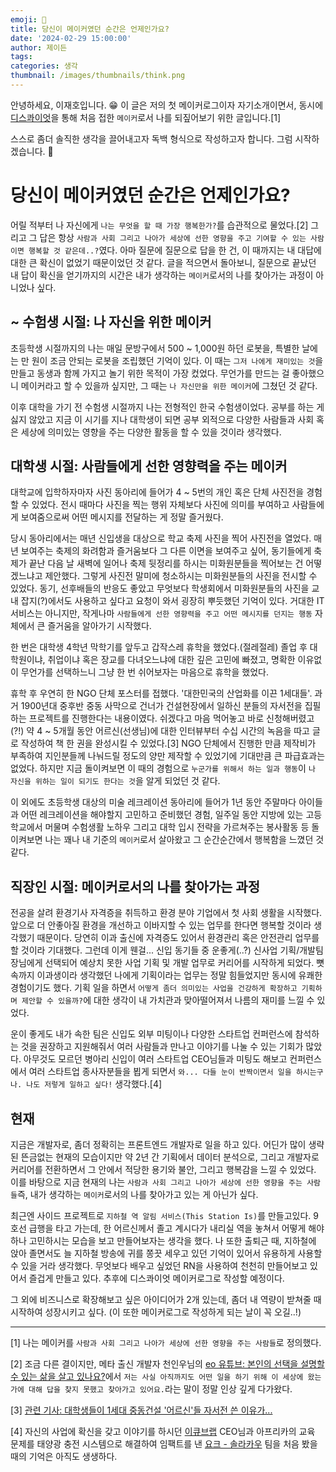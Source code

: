 ```yaml
---
emoji: 🌱
title: 당신이 메이커였던 순간은 언제인가요?
date: '2024-02-29 15:00:00'
author: 제이든
tags:
categories: 생각
thumbnail: /images/thumbnails/think.png
---
```


안녕하세요, 이재호입니다. 😁 이 글은 저의 첫 메이커로그이자 자기소개이면서, 동시에 [디스콰이엇](https://disquiet.io/)을 통해 처음 접한 `메이커`로서 나를 되짚어보기 위한 글입니다.[1]

스스로 좀더 솔직한 생각을 끌어내고자 독백 형식으로 작성하고자 합니다. 그럼 시작하겠습니다. 🙌

# 당신이 메이커였던 순간은 언제인가요?

어릴 적부터 나 자신에게 `나는 무엇을 할 때 가장 행복한가?`를 습관적으로 물었다.[2] 그리고 그 답은 항상 `사람과 사회 그리고 나아가 세상에 선한 영향을 주고 기여할 수 있는 사람이면 행복할 것 같은데..?`였다. 아마 질문에 질문으로 답을 한 건, 이 때까지는 내 대답에 대한 큰 확신이 없었기 때문이었던 것 같다. 글을 적으면서 돌아보니, 질문으로 끝났던 내 답이 확신을 얻기까지의 시간은 내가 생각하는 `메이커`로서의 나를 찾아가는 과정이 아니었나 싶다.

## ~ 수험생 시절: 나 자신을 위한 메이커

초등학생 시절까지의 나는 매일 문방구에서 500 ~ 1,000원 하던 로봇을, 특별한 날에는 만 원이 조금 안되는 로봇을 조립했던 기억이 있다. 이 때는 `그저 나에게 재미있는 것`을 만들고 동생과 함께 가지고 놀기 위한 목적이 가장 컸었다. 무언가를 만드는 걸 좋아했으니 메이커라고 할 수 있을까 싶지만, 그 때는 `나 자신만을 위한 메이커`에 그쳤던 것 같다.

이후 대학을 가기 전 수험생 시절까지 나는 전형적인 한국 수험생이었다. 공부를 하는 게 싫지 않았고 지금 이 시기를 지나 대학생이 되면 공부 외적으로 다양한 사람들과 사회 혹은 세상에 의미있는 영향을 주는 다양한 활동을 할 수 있을 것이라 생각했다.

## 대학생 시절: 사람들에게 선한 영향력을 주는 메이커

대학교에 입학하자마자 사진 동아리에 들어가 4 ~ 5번의 개인 혹은 단체 사진전을 경험할 수 있었다. 전시 때마다 사진을 찍는 행위 자체보다 사진에 의미를 부여하고 사람들에게 보여줌으로써 어떤 메시지를 전달하는 게 정말 즐거웠다.

당시 동아리에서는 매년 신입생을 대상으로 학교 축제 사진을 찍어 사진전을 열었다. 매년 보여주는 축제의 화려함과 즐거움보다 그 다른 이면을 보여주고 싶어, 동기들에게 축제가 끝난 다음 날 새벽에 일어나 축제 뒷정리를 하시는 미화원분들을 찍어보는 건 어떻겠느냐고 제안했다. 그렇게 사진전 말미에 청소하시는 미화원분들의 사진을 전시할 수 있었다. 동기, 선후배들의 반응도 좋았고 무엇보다 학생회에서 미화원분들의 사진을 교내 잡지(?)에서도 사용하고 싶다고 요청이 와서 굉장히 뿌듯했던 기억이 있다. 거대한 IT 서비스는 아니지만, 작게나마 `사람들에게 선한 영향력을 주고 어떤 메시지를 던지는 행동` 자체에서 큰 즐거움을 알아가기 시작했다.

한 번은 대학생 4학년 막학기를 앞두고 갑작스레 휴학을 했었다.(절레절레) 졸업 후 대학원이냐, 취업이냐 혹은 장교를 다녀오느냐에 대한 깊은 고민에 빠졌고, 명확한 이유없이 무언가를 선택하느니 그냥 한 번 쉬어보자는 마음으로 휴학을 했었다.

휴학 후 우연히 한 NGO 단체 포스터를 접했다. '대한민국의 산업화를 이끈 1세대들'. 과거 1900년대 중후반 중동 사막으로 건너가 건설현장에서 일하신 분들의 자서전을 집필하는 프로젝트를 진행한다는 내용이였다. 쉬겠다고 마음 먹어놓고 바로 신청해버렸고(?!) 약 4 ~ 5개월 동안 어르신(선생님)에 대한 인터뷰부터 수십 시간의 녹음을 따고 글로 작성하여 책 한 권을 완성시킬 수 있었다.[3] NGO 단체에서 진행한 만큼 제작비가 부족하여 지인분들께 나눠드릴 정도의 양만 제작할 수 있었기에 기대만큼 큰 파급효과는 없었다. 하지만 지금 돌이켜보면 이 때의 경험으로 `누군가를 위해서 하는 일과 행동`이 `나 자신을 위하는 일이 되기도 한다는 것`을 알게 되었던 것 같다.

이 외에도 초등학생 대상의 미술 레크레이션 동아리에 들어가 1년 동안 주말마다 아이들과 어떤 레크레이션을 해야할지 고민하고 준비했던 경험, 일주일 동안 지방에 있는 고등학교에서 머물며 수험생활 노하우 그리고 대학 입시 전략을 가르쳐주는 봉사활동 등 돌이켜보면 나는 꽤나 내 기준의 `메이커`로서 살아왔고 그 순간순간에서 행복함을 느꼈던 것 같다.

## 직장인 시절: 메이커로서의 나를 찾아가는 과정

전공을 살려 환경기사 자격증을 취득하고 환경 분야 기업에서 첫 사회 생활을 시작했다. 앞으로 더 안좋아질 환경을 개선하고 이바지할 수 있는 업무를 한다면 행복할 것이라 생각했기 때문이다. 당연히 이과 출신에 자격증도 있어서 환경관리 혹은 안전관리 업무를 할 것이라 기대했다. 그런데 이게 웬걸... 신입 동기들 중 운좋게(..?) 신사업 기획/개발팀장님에게 선택되어 예상치 못한 사업 기획 및 개발 업무로 커리어를 시작하게 되었다. 뼛속까지 이과생이라 생각했던 나에게 기획이라는 업무는 정말 힘들었지만 동시에 유쾌한 경험이기도 했다. 기획 일을 하면서 `어떻게 좀더 의미있는 사업을 건강하게 확장하고 기획하며 제안할 수 있을까?`에 대한 생각이 내 가치관과 맞아떨어져서 나름의 재미를 느낄 수 있었다.

운이 좋게도 내가 속한 팀은 신입도 외부 미팅이나 다양한 스타트업 컨퍼런스에 참석하는 것을 권장하고 지원해줘서 여러 사람들과 만나고 이야기를 나눌 수 있는 기회가 많았다. 아무것도 모르던 병아리 신입이 여러 스타트업 CEO님들과 미팅도 해보고 컨퍼런스에서 여러 스타트업 종사자분들을 뵙게 되면서 `와... 다들 눈이 반짝이면서 일을 하시는구나. 나도 저렇게 일하고 싶다!` 생각했다.[4]

## 현재

지금은 개발자로, 좀더 정확히는 프론트엔드 개발자로 일을 하고 있다. 어딘가 많이 생략된 뜬금없는 현재의 모습이지만 약 2년 간 기획에서 데이터 분석으로, 그리고 개발자로 커리어를 전환하면서 그 안에서 적당한 용기와 불안, 그리고 행복감을 느낄 수 있었다. 이를 바탕으로 지금 현재의 나는 `사람과 사회 그리고 나아가 세상에 선한 영향을 주는 사람들`즉, 내가 생각하는 `메이커`로서의 나를 찾아가고 있는 게 아닌가 싶다.

최근엔 사이드 프로젝트로 `지하철 역 알림 서비스(This Station Is)`를 만들고있다. 9호선 급행을 타고 가는데, 한 어르신께서 졸고 계시다가 내리실 역을 놓쳐서 어떻게 해야하나 고민하시는 모습을 보고 만들어보자는 생각을 했다. 나 또한 출퇴근 때, 지하철에 앉아 졸면서도 늘 지하철 방송에 귀를 쫑끗 세우고 있던 기억이 있어서 유용하게 사용할 수 있을 거라 생각했다. 무엇보다 배우고 싶었던 RN을 사용하여 천천히 만들어보고 있어서 즐겁게 만들고 있다. 추후에 디스콰이엇 메이커로그로 작성할 예정이다.

그 외에 비즈니스로 확장해보고 싶은 아이디어가 2개 있는데, 좀더 내 역량이 받쳐줄 때 시작하여 성장시키고 싶다. (이 또한 메이커로그로 작성하게 되는 날이 꼭 오길..!)

---

[1] 나는 메이커를 `사람과 사회 그리고 나아가 세상에 선한 영향을 주는 사람들`로 정의했다.

[2] 조금 다른 결이지만, 메타 출신 개발자 천인우님의 [eo 유튜브: 본인의 선택을 설명할 수 있는 삶을 살고 있나요?](https://www.youtube.com/watch?v=wWHysB-6j4g&t=652s)에서 `저는 사실 아직까지도 어떤 일을 하기 위해 이 세상에 왔는가에 대해 답을 찾지 못했고 찾아가고 있어요.`라는 말이 정말 인상 깊게 다가왔다.

[3] [관련 기사: 대학생들이 1세대 중동건설 '어르신'들 자서전 쓴 이유가...](https://www.dailian.co.kr/news/view/478133)

[4] 자신의 사업에 확신을 갖고 이야기를 하시던 [이큐브랩](https://www.ecubelabs.com/ko) CEO님과 아프리카의 교육 문제를 태양광 충전 시스템으로 해결하여 임팩트를 낸 [요크 - 솔라카우](http://yolkstation.com/) 팀을 처음 봤을 때의 기억은 아직도 생생하다.
